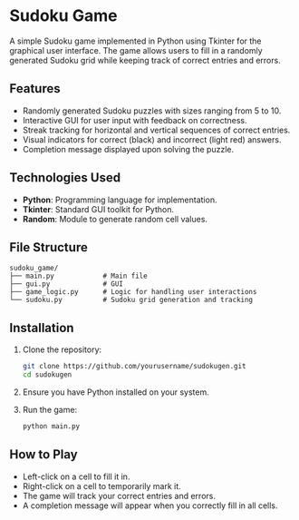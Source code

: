 # Sudoku Game

A simple Sudoku game implemented in Python using Tkinter for the graphical user interface. The game allows users to fill in a randomly generated Sudoku grid while keeping track of correct entries and errors.

## Features

- Randomly generated Sudoku puzzles with sizes ranging from 5 to 10.
- Interactive GUI for user input with feedback on correctness.
- Streak tracking for horizontal and vertical sequences of correct entries.
- Visual indicators for correct (black) and incorrect (light red) answers.
- Completion message displayed upon solving the puzzle.

## Technologies Used

- **Python**: Programming language for implementation.
- **Tkinter**: Standard GUI toolkit for Python.
- **Random**: Module to generate random cell values.

## File Structure

```
sudoku_game/
├── main.py            # Main file
├── gui.py             # GUI
├── game_logic.py      # Logic for handling user interactions
└── sudoku.py          # Sudoku grid generation and tracking
```

## Installation

1. Clone the repository:
   ```bash
   git clone https://github.com/yourusername/sudokugen.git
   cd sudokugen
   ```

2. Ensure you have Python installed on your system.

3. Run the game:
   ```bash
   python main.py
   ```

## How to Play

- Left-click on a cell to fill it in. 
- Right-click on a cell to temporarily mark it.
- The game will track your correct entries and errors.
- A completion message will appear when you correctly fill in all cells.
